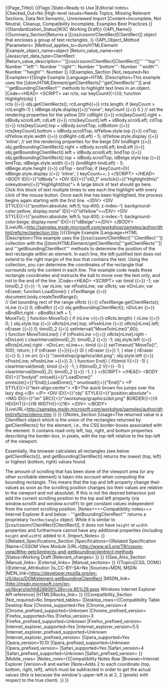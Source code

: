 {{Page_Title}}
{{Flags
|State=Ready to Use
|Editorial notes=
|Checked_Out=No
|High-level issues=Needs Topics, Missing Relevant Sections, Data Not Semantic, Unreviewed Import
|Content=Incomplete, Not Neutral, Cleanup, Compatibility Incomplete, Examples Best Practices
}}
{{Standardization_Status|W3C Working Draft}}
{{API_Name}}
{{Summary_Section|Returns a [[css/cssom/ClientRect|ClientRect]] object that encloses a group of text rectangles. }}
{{API_Object_Method
|Parameters=
|Method_applies_to=dom/HTMLElement
|Example_object_name=object
|Return_value_name=rect
|Javascript_data_type=ClientRect
|Return_value_description='''[[css/cssom/ClientRect|ClientRect]]'''
  '''top''': Number
  '''left''': Number
  '''right''': Number
  '''bottom''': Number
  '''width''': Number
  '''height''': Number
}}
{{Examples_Section
|Not_required=No
|Examples={{Single Example
|Language=HTML
|Description=This example uses the [[dom/HTMLElement/getClientRects|'''getClientRects''']] and '''getBoundingClientRect''' methods to highlight text lines in an object.
|Code=&lt;HEAD&gt;
&lt;SCRIPT&gt;
var rcts;
var keyCount{{=}}0;
function Highlight(obj) {            
    rcts {{=}} obj.getClientRects();
    rctLength{{=}} rcts.length;
    if (keyCount &gt; rctLength-1) {
        idBeige.style.display{{=}}"none";
        keyCount {{=}} 0
    }
    // set the rendering properties for the yellow DIV
    cdRight {{=}} rcts[keyCount].right + idBody.scrollLeft;
    cdLeft {{=}} rcts[keyCount].left + idBody.scrollLeft;
    cdTop {{=}} rcts[keyCount].top + idBody.scrollTop;
    cdBottom {{=}} rcts[keyCount].bottom + idBody.scrollTop;
    idYellow.style.top {{=}} cdTop;
    idYellow.style.width {{=}} (cdRight-cdLeft) - 5;
    idYellow.style.display {{=}} 'inline';
    // set the rendering properties for the beige DIV
    bndRight {{=}} obj.getBoundingClientRect().right +
	    idBody.scrollLeft;
    bndLeft {{=}} obj.getBoundingClientRect().left +
	    idBody.scrollLeft;
    bndTop {{=}} obj.getBoundingClientRect().top +
	    idBody.scrollTop;
    idBeige.style.top {{=}} bndTop;
    idBeige.style.width {{=}} (bndRight-bndLeft) - 5;
    idBeige.style.height {{=}} cdTop - bndTop;
    if (keyCount&gt;0){
        idBeige.style.display {{=}} 'inline';
    }
    keyCount++;
}
&lt;/SCRIPT&gt;
&lt;/HEAD&gt;
&lt;BODY ID{{=}}"idBody"&gt;
&lt;DIV ID{{=}}"oID_1" onclick{{=}}"Highlight(this)"
    onkeydown{{=}}"Highlight(this)"&gt;
A large block of text should go here. Click this
block of text multiple times to see each line
highlight with every click of the mouse button.
Once each line has been highlighted, the process
begins again starting with the first line.
&lt;/DIV&gt;
&lt;DIV STYLE{{=}}"position:absolute; left:5; top:400;
z-index:-1; background-color:yellow; display:none"
ID{{=}}"idYellow"&gt;&lt;/DIV&gt;
&lt;DIV STYLE{{=}}"position:absolute; left:5; top:400;
z-index:-1; background-color:beige; display:none"
ID{{=}}"idBeige"&gt;&lt;/DIV&gt;
&lt;/BODY&gt;
|LiveURL=http://samples.msdn.microsoft.com/workshop/samples/author/dhtml/refs/rectselection.htm
}}{{Single Example
|Language=HTML
|Description=This example uses the [[css/cssom/ClientRect|'''ClientRect''']] collection with the [[dom/HTMLElement/getClientRects|'''getClientRects''']] and '''getBoundingClientRect''' methods to determine the position of the text rectangle within an element. In each line, the left-justified text does not extend to the right margin of the box that contains the text. Using the collection, you can determine the coordinates of the rectangle that surrounds only the content in each line. The example code reads these rectangle coordinates and instructs the ball to move over the text only, and not to the end of the line.
|Code=&lt;HEAD&gt;
&lt;SCRIPT&gt;
var timid {{=}} -1;
var timoID_2 {{=}} -1;
var nLine;
var nPosInLine;
var oRcts;
var nDivLen;
var nEraser;
function LoadDone() {
    oTextRange {{=}} document.body.createTextRange();              
    // Get bounding rect of the range
    oRcts {{=}} oTextRange.getClientRects();
    nLine {{=}} 0;
    oBndRct {{=}} obj.getBoundingClientRect();
    nDivLen {{=}} oBndRct.right - oBndRct.left + 1;    
    MoveTo();
}
function MoveTo() {
    if (nLine &gt;{{=}} oRcts.length) {
	    nLine {{=}} 0;
	}
    obj.style.top {{=}} oRcts[nLine].top;
    nPosInLine {{=}} oRcts[nLine].left;
    nEraser {{=}} 0;
    timoID_2 {{=}} setInterval("MoveToInLine()",60);    
}
function MoveToInLine() {
    if (nPosInLine &gt;{{=}} oRcts[nLine].right - nDivLen) {
        clearInterval(timoID_2);
        timoID_2 {{=}} -1;
        obj.style.left {{=}} oRcts[nLine].right - nDivLen;
        nLine++;
        timid {{=}} setTimeout("MoveTo()", 100);
        return;
    }
    if (nEraser {{=}}{{=}} 0) {
	    nEraser {{=}} 1;
	}
    else {
	    nEraser {{=}} 0;
	}
	im.src {{=}} "/workshop/graphics/dot.png";
    obj.style.left {{=}} nPosInLine;
    nPosInLine +{{=}} 3;
}
function End() {
    if(timid !{{=}} -1) {
	    clearInterval(timid);
        timid {{=}} -1;
	}
    if(timoID_2 !{{=}} -1) {
	    clearInterval(timoID_2);
        timoID_2 {{=}} -1;
	}
}
&lt;/SCRIPT&gt;
&lt;/HEAD&gt;
&lt;BODY ID{{=}}"bodyid" onload{{=}}"LoadDone()"
    onresize{{=}}"End();LoadDone();" onunload{{=}}"End()"&gt;
&lt;P STYLE{{=}}"text-align:center"&gt;
&lt;B&gt;The quick brown fox jumps over the lazy dog.&lt;/B&gt;
&lt;/P&gt;
&lt;DIV ID{{=}}"obj" STYLE{{=}}"position:absolute"&gt;
&lt;IMG ID{{=}}"im" SRC{{=}}"/workshop/graphics/dot.png"
    BORDER{{=}}0 HEIGHT{{=}}16 WIDTH{{=}}16&gt;
&lt;/DIV&gt;
&lt;/BODY&gt;
|LiveURL=http://samples.msdn.microsoft.com/workshop/samples/author/dhtml/refs/rectdemo.htm
}}
}}
{{Notes_Section
|Usage=The returned value is a ClientRect object which is the union of the rectangles returned by getClientRects() for the element, i.e., the CSS border-boxes associated with the element. It contains read-only left, top, right, and bottom properties describing the border-box, in pixels, with the top-left relative to the top-left of the viewport.

Essentially, the browser calculates all rectangles (see below getClientRects()), and getBoundingClientRect() returns the lowest (top, left) or highest (bottom, right) values found.

The amount of scrolling that has been done of the viewport area (or any other scrollable element) is taken into account when computing the bounding rectangle. This means that the top and left property change their values as soon as the scrolling position changes (so their values are relative to the viewport and not absolute). If this is not the desired behaviour just add the current scrolling position to the top and left property (via window.scrollX and window.scrollY) to get constant values independent from the current scrolling position.
|Notes====Compatibility notes===
Internet Explorer 8 and below - '''getBoundingClientRect''' returns a proprietary <code>TextRectangle</code> object. While it is similar to [[css/cssom/ClientRect|ClientRect]], it does not have <code>height</code> or <code>width</code> properties and furthermore cannot have any additional properties (including <code>height</code> and <code>width</code>) added to it.
|Import_Notes=
}}
{{Related_Specifications_Section
|Specifications={{Related Specification
|Name=CSSOM View Module
|URL=http://www.w3.org/TR/cssom-view/#the-getclientrects-and-getboundingclientrect-methods
|Status=Working Draft
|Relevant_changes=
}}
}}
{{See_Also_Section
|Manual_links=
|External_links=
|Manual_sections=
}}
{{Topics|CSS, DOM}}
{{External_Attribution
|Is_CC-BY-SA=No
|Sources=MDN, MSDN
|MDN_link=https://developer.mozilla.org/en-US/docs/DOM/element.getBoundingClientRect
|MSDN_link=[http://msdn.microsoft.com/en-us/library/ie/hh828809%28v=vs.85%29.aspx Windows Internet Explorer API reference]
|HTML5Rocks_link=
}}
{{Compatibility_Section
|Not_required=No
|Imported_tables=
|Desktop_rows={{Compatibility Table Desktop Row
|Chrome_supported=Yes
|Chrome_version=4
|Chrome_prefixed_supported=Unknown
|Chrome_prefixed_version=
|Firefox_supported=Yes
|Firefox_version=3
|Firefox_prefixed_supported=Unknown
|Firefox_prefixed_version=
|Internet_explorer_supported=Yes
|Internet_explorer_version=5.5
|Internet_explorer_prefixed_supported=Unknown
|Internet_explorer_prefixed_version=
|Opera_supported=Yes
|Opera_version=10.10
|Opera_prefixed_supported=Unknown
|Opera_prefixed_version=
|Safari_supported=Yes
|Safari_version=4
|Safari_prefixed_supported=Unknown
|Safari_prefixed_version=
}}
|Mobile_rows=
|Notes_rows={{Compatibility Notes Row
|Browser=Internet Explorer
|Version=8 and earlier
|Note=Adds 2 to each coordinate (top, bottom, right, left), which must be subtracted in order to get the actual values (this is because the window's upper-left is at 2, 2 (pixels) with respect to the true client).
}}
}}